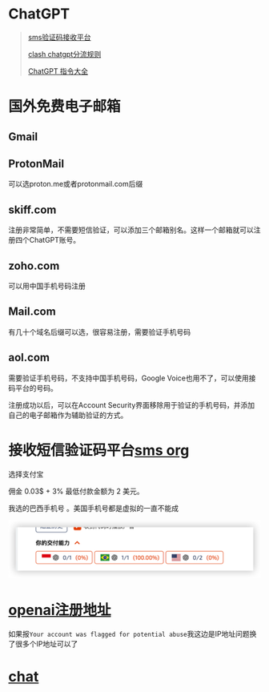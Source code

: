 # ChatGPT

> [sms验证码接收平台](https://sms-activate.org/)
>
> [clash chatgpt分流规则](https://github.com/Thor-jelly/ProxyRule/blob/master/clash/chatgpt.list)
>
> [ChatGPT 指令大全](https://www.explainthis.io/zh-hans/chatgpt)



# 国外免费电子邮箱

## Gmail

## ProtonMail

可以选proton.me或者protonmail.com后缀

## skiff.com

注册非常简单，不需要短信验证，可以添加三个邮箱别名。这样一个邮箱就可以注册四个ChatGPT账号。

## zoho.com

可以用中国手机号码注册

## Mail.com

有几十个域名后缀可以选，很容易注册，需要验证手机号码

## aol.com

需要验证手机号码，不支持中国手机号码，Google Voice也用不了，可以使用接码平台的号码。

注册成功以后，可以在Account Security界面移除用于验证的手机号码，并添加自己的电子邮箱作为辅助验证的方式。

# 接收短信验证码平台[sms org](https://sms-activate.org/)

选择支付宝

佣金 0.03$ + 3% 最低付款金额为 2 美元。

我选的巴西手机号 。美国手机号都是虚拟的一直不能成

![sms购买记录](https://github.com/Thor-jelly/ChatGPTDoc/blob/main/sms_activate.png)

# [openai注册地址](https://beta.openai.com/signup)

如果报`Your account was flagged for potential abuse`我这边是IP地址问题换了很多个IP地址可以了

# [chat](https://chat.openai.com/)

